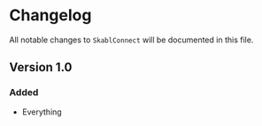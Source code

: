 # Changelog

All notable changes to `SkablConnect` will be documented in this file.

## Version 1.0

### Added
- Everything
